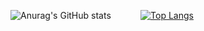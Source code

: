 <!--**Nando-Freitas/Nando-Freitas** is a ✨ _special_ ✨ repository because its `README.md` (this file) appears on your GitHub profile.-->
 
![Anurag's GitHub stats](https://github-readme-stats.vercel.app/api?username=Nando-Freitas&count_private=true&show_icons=true&theme=merko) &nbsp;&nbsp;&nbsp;&nbsp;&nbsp;&nbsp;&nbsp;&nbsp;&nbsp;&nbsp;&nbsp;[![Top Langs](https://github-readme-stats.vercel.app/api/top-langs/?username=Nando-Freitas&langs_count=8&layout=compact)](https://github.com/anuraghazra/github-readme-stats)
